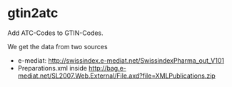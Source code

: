 # gtin2atc
Add ATC-Codes to GTIN-Codes.

We get the data from two sources
* e-mediat: http://swissindex.e-mediat.net/SwissindexPharma_out_V101
* Preparations.xml inside http://bag.e-mediat.net/SL2007.Web.External/File.axd?file=XMLPublications.zip